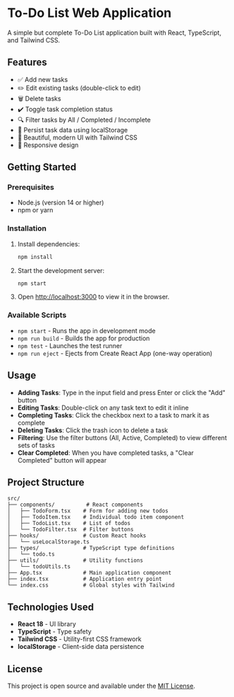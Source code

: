 # To-Do List Web Application

A simple but complete To-Do List application built with React, TypeScript, and Tailwind CSS.

## Features

- ✅ Add new tasks
- ✏️ Edit existing tasks (double-click to edit)
- 🗑️ Delete tasks
- ✔️ Toggle task completion status
- 🔍 Filter tasks by All / Completed / Incomplete
- 💾 Persist task data using localStorage
- 🎨 Beautiful, modern UI with Tailwind CSS
- 📱 Responsive design

## Getting Started

### Prerequisites

- Node.js (version 14 or higher)
- npm or yarn

### Installation

1. Install dependencies:
   ```bash
   npm install
   ```

2. Start the development server:
   ```bash
   npm start
   ```

3. Open [http://localhost:3000](http://localhost:3000) to view it in the browser.

### Available Scripts

- `npm start` - Runs the app in development mode
- `npm run build` - Builds the app for production
- `npm test` - Launches the test runner
- `npm run eject` - Ejects from Create React App (one-way operation)

## Usage

- **Adding Tasks**: Type in the input field and press Enter or click the "Add" button
- **Editing Tasks**: Double-click on any task text to edit it inline
- **Completing Tasks**: Click the checkbox next to a task to mark it as complete
- **Deleting Tasks**: Click the trash icon to delete a task
- **Filtering**: Use the filter buttons (All, Active, Completed) to view different sets of tasks
- **Clear Completed**: When you have completed tasks, a "Clear Completed" button will appear

## Project Structure

```
src/
├── components/          # React components
│   ├── TodoForm.tsx    # Form for adding new todos
│   ├── TodoItem.tsx    # Individual todo item component
│   ├── TodoList.tsx    # List of todos
│   └── TodoFilter.tsx  # Filter buttons
├── hooks/              # Custom React hooks
│   └── useLocalStorage.ts
├── types/              # TypeScript type definitions
│   └── todo.ts
├── utils/              # Utility functions
│   └── todoUtils.ts
├── App.tsx             # Main application component
├── index.tsx           # Application entry point
└── index.css           # Global styles with Tailwind
```

## Technologies Used

- **React 18** - UI library
- **TypeScript** - Type safety
- **Tailwind CSS** - Utility-first CSS framework
- **localStorage** - Client-side data persistence

## License

This project is open source and available under the [MIT License](LICENSE). 